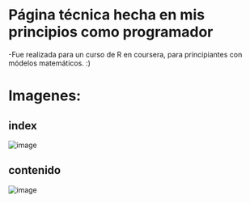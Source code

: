 # Página técnica hecha en mis principios como programador

-Fue realizada para un curso de R en coursera, para principiantes con módelos matemáticos. 
:)

# Imagenes:

## index
![image](https://user-images.githubusercontent.com/33798058/92996621-517b2580-f4e3-11ea-84e6-da940379d6da.png)

## contenido
![image](https://user-images.githubusercontent.com/33798058/92996633-6c4d9a00-f4e3-11ea-9fd7-801679a8fb2a.png)

